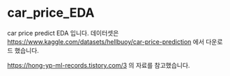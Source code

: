 # car_price_EDA

car price predict EDA 입니다.
데이터셋은 https://www.kaggle.com/datasets/hellbuoy/car-price-prediction 에서 다운로드 했습니다.

https://hong-yp-ml-records.tistory.com/3 의 자료를 참고했습니다.
